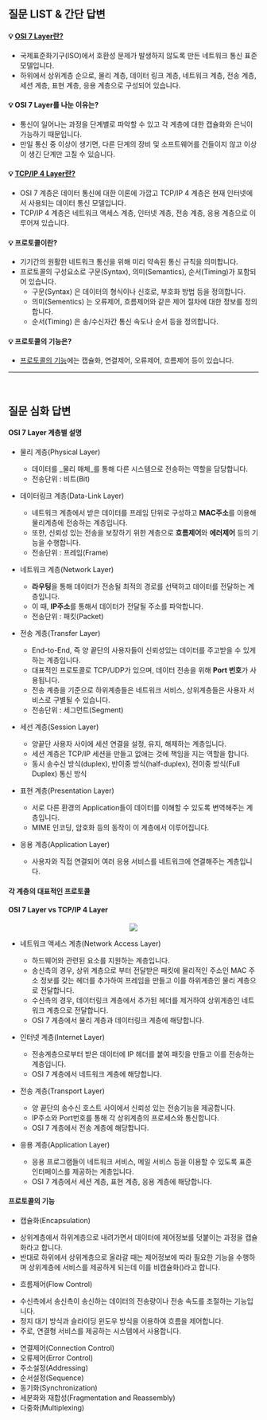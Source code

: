 ## 질문 LIST & 간단 답변

#### 💡 [OSI 7 Layer란?](#osi-7-layer-계층별-설명)
- 국제표준화기구(ISO)에서 호환성 문제가 발생하지 않도록 만든 네트워크 통신 표준 모델입니다.
- 하위에서 상위계층 순으로, 물리 계층, 데이터 링크 계층, 네트워크 계층, 전송 계층, 세션 계층, 표현 계층, 응용 계층으로 구성되어 있습니다.

#### 💡 OSI 7 Layer를 나눈 이유는?
- 통신이 일어나는 과정을 단계별로 파악할 수 있고 각 계층에 대한 캡슐화와 은닉이 가능하기 때문입니다.
- 만일 통신 중 이상이 생기면, 다른 단계의 장비 및 소프트웨어를 건들이지 않고 이상이 생긴 단계만 고칠 수 있습니다. 

#### 💡 [TCP/IP 4 Layer란?](#osi-7-layer-vs-tcpip-4-layer)
- OSI 7 계층은 데이터 통신에 대한 이론에 가깝고 TCP/IP 4 계층은 현재 인터넷에서 사용되는 데이터 통신 모델입니다.
- TCP/IP 4 계층은 네트워크 액세스 계층, 인터넷 계층, 전송 계층, 응용 계층으로 이루어져 있습니다.

#### 💡 프로토콜이란? 
- 기기간의 원활한 네트워크 통신을 위해 미리 약속된 통신 규칙을 의미합니다.
- 프로토콜의 구성요소로 구문(Syntax), 의미(Semantics), 순서(Timing)가 포함되어 있습니다.
  * 구문(Syntax) 은 데이터의 형식이나 신호로, 부호화 방법 등을 정의합니다.
  * 의미(Sementics) 는 오류제어, 흐름제어와 같은 제어 절차에 대한 정보를 정의합니다.
  * 순서(Timing) 은 송/수신자간 통신 속도나 순서 등을 정의합니다.

#### 💡 프로토콜의 기능은? 
- [프로토콜의 기능](#프로토콜의-기능)에는 캡슐화, 연결제어, 오류제어, 흐름제어 등이 있습니다.

<hr>
<br>

## 질문 심화 답변

#### OSI 7 Layer 계층별 설명
* 물리 계층(Physical Layer)
  - 데이터를 _물리 매체_를 통해 다른 시스템으로 전송하는 역할을 담당합니다.
  - 전송단위 : 비트(Bit)
  
* 데이터링크 계층(Data-Link Layer)
  - 네트워크 계층에서 받은 데이터를 프레임 단위로 구성하고 **MAC주소**를 이용해 물리계층에 전송하는 계층입니다.
  - 또한, 신뢰성 있는 전송을 보장하기 위한 계층으로 **흐름제어**와 **에러제어** 등의 기능을 수행합니다.
  - 전송단위 : 프레임(Frame)
  
* 네트워크 계층(Network Layer)
  - **라우팅**을 통해 데이터가 전송될 최적의 경로를 선택하고 데이터를 전달하는 계층입니다.
  - 이 때, **IP주소**를 통해서 데이터가 전달될 주소를 파악합니다.
  - 전송단위 : 패킷(Packet)

* 전송 계층(Transfer Layer)
  - End-to-End, 즉 양 끝단의 사용자들이 신뢰성있는 데이터를 주고받을 수 있게 하는 계층입니다.
  - 대표적인 프로토콜로 TCP/UDP가 있으며, 데이터 전송을 위해 **Port 번호**가 사용됩니다.
  - 전송 계층을 기준으로 하위계층들은 네트워크 서비스, 상위계층들은 사용자 서비스로 구별될 수 있습니다.
  - 전송단위 : 세그먼트(Segment)
  
* 세선 계층(Session Layer)
  - 양끝단 사용자 사이에 세션 연결을 설정, 유지, 해제하는 계층입니다.
  - 세션 계층은 TCP/IP 세션을 만들고 없애는 것에 책임을 지는 역할을 합니다.
  - 동시 송수신 방식(duplex), 반이중 방식(half-duplex), 전이중 방식(Full Duplex) 통신 방식

* 표현 계층(Presentation Layer)
  - 서로 다른 환경의 Application들이 데이터를 이해할 수 있도록 변역해주는 계층입니다.
  - MIME 인코딩, 암호화 등의 동작이 이 계층에서 이루어집니다.

* 응용 계층(Application Layer)
  - 사용자와 직접 연결되어 여러 응용 서비스를 네트워크에 연결해주는 계층입니다.

#### 각 계층의 대표적인 프로토콜


#### OSI 7 Layer vs TCP/IP 4 Layer
<p align="center">
  <img src="https://t1.daumcdn.net/cfile/tistory/261CC03358E1B73D32">
</p>

* 네트워크 액세스 계층(Network Access Layer)
  - 하드웨어와 관련된 요소를 지원하는 계층입니다.
  - 송신측의 경우, 상위 계층으로 부터 전달받은 패킷에 물리적인 주소인 MAC 주소 정보를 갖는 헤더를 추가하여 프레임을 만들고 이를 하위계층인 물리 계층으로 전달합니다.
  - 수신측의 경우, 데이터링크 계층에서 추가된 헤더를 제거하여 상위계층인 네트워크 계층으로 전달합니다.
  - OSI 7 계층에서 물리 계층과 데이터링크 계층에 해당합니다. 

* 인터넷 계층(Internet Layer)
  - 전송계층으로부터 받은 데이터에 IP 헤더를 붙여 패킷을 만들고 이를 전송하는 계층입니다. 
  - OSI 7 계층에서 네트워크 계층에 해당합니다.

* 전송 계층(Transport Layer)
  - 양 끝단의 송수신 호스트 사이에서 신뢰성 있는 전송기능을 제공합니다.
  - IP주소와 Port번호를 통해 각 상위계층의 프로세스와 통신합니다.
  - OSI 7 계층에서 전송 계층에 해당합니다.

* 응용 계층(Application Layer) 
  - 응용 프로그램들이 네트워크 서비스, 메일 서비스 등을 이용할 수 있도록 표준 인터페이스를 제공하는 계층입니다.
  - OSI 7 계층에서 세션 계층, 표현 계층, 응용 계층에 해당합니다.

#### 프로토콜의 기능
* 캡슐화(Encapsulation) 
 - 상위계층에서 하위계층으로 내려가면서 데이터에 제어정보를 덧붙이는 과정을 캡슐화라고 합니다. 
 - 반대로 하위에서 상위계층으로 올라갈 때는 제어정보에 따라 필요한 기능을 수행하며 상위계층에 서비스를 제공하게 되는데 이를 비캡슐화()라고 합니다.
 
* 흐름제어(Flow Control)
 - 수신측에서 송신측이 송신하는 데이터의 전송량이나 전송 속도를 조절하는 기능입니다.
 - 정지 대기 방식과 슬라이딩 윈도우 방식을 이용하여 흐름을 제어합니다.
 - 주로, 연결형 서비스를 제공하는 시스템에서 사용합니다.
 
* 연결제어(Connection Control) 
* 오류제어(Error Control)
* 주소설정(Addressing)
* 순서설정(Sequence)
* 동기화(Synchronization)
* 세분화와 재합성(Fragmentation and Reassembly)
* 다중화(Multiplexing)
